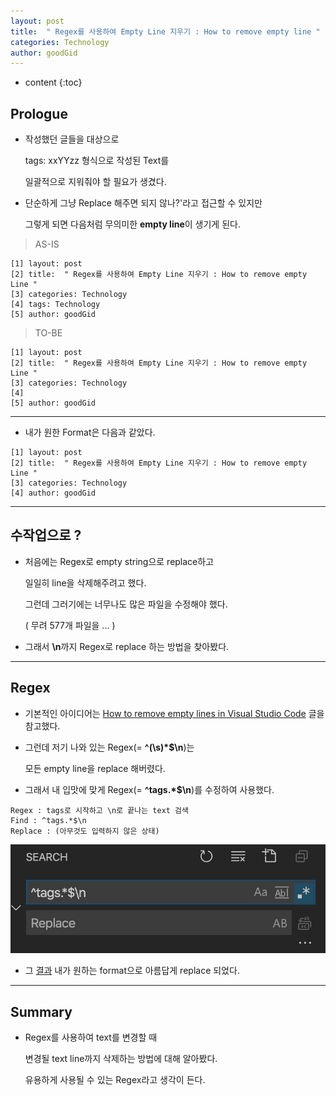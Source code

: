 ```yaml
---
layout: post
title:  " Regex를 사용하여 Empty Line 지우기 : How to remove empty line "
categories: Technology
author: goodGid
---
```

* content
{:toc}

## Prologue

* 작성했던 글들을 대상으로

  tags: xxYYzz 형식으로 작성된 Text를

  일괄적으로 지워줘야 할 필요가 생겼다.

* 단순하게 그냥 Replace 해주면 되지 않나?'라고 접근할 수 있지만 

  그렇게 되면 다음처럼 무의미한 **empty line**이 생기게 된다.

> AS-IS

```
[1] layout: post
[2] title:  " Regex를 사용하여 Empty Line 지우기 : How to remove empty Line "
[3] categories: Technology
[4] tags: Technology
[5] author: goodGid
```

> TO-BE

```
[1] layout: post
[2] title:  " Regex를 사용하여 Empty Line 지우기 : How to remove empty Line "
[3] categories: Technology
[4]
[5] author: goodGid
```


---

* 내가 원한 Format은 다음과 같았다.

```
[1] layout: post
[2] title:  " Regex를 사용하여 Empty Line 지우기 : How to remove empty Line "
[3] categories: Technology
[4] author: goodGid
```


---

## 수작업으로 ? 

* 처음에는 Regex로 empty string으로 replace하고

  일일히 line을 삭제해주려고 했다.

  그런데 그러기에는 너무나도 많은 파일을 수정해야 했다.

  ( 무려 577개 파일을 ... )

* 그래서 **\n**까지 Regex로 replace 하는 방법을 찾아봤다.


---

## Regex 

* 기본적인 아이디어는 [How to remove empty lines in Visual Studio Code](https://www.trainingdragon.co.uk/blog/how-to-remove-empty-lines-in-visual-studio-code) 글을 참고했다.

* 그런데 저기 나와 있는 Regex(= **^(\s)*$\n**)는 

  모든 empty line을 replace 해버렸다.

* 그래서 내 입맛에 맞게 Regex(= **^tags.*$\n**)를 수정하여 사용했다.

```
Regex : tags로 시작하고 \n로 끝나는 text 검색
Find : ^tags.*$\n
Replace : (아무것도 입력하지 않은 상태)
```

![](/assets/img/posts/How-to-Remove-Empty-Line_1.png)

* 그 [결과](https://github.com/goodGid/goodGid.github.io/commit/84823d22b182c4b38b7ebb17aa89892b0ac16c78) 내가 원하는 format으로 아름답게 replace 되었다.


---

## Summary

* Regex를 사용하여 text를 변경할 때

  변경될 text line까지 삭제하는 방법에 대해 알아봤다.

  유용하게 사용될 수 있는 Regex라고 생각이 든다.

  


